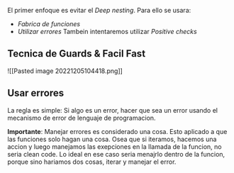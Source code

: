 El primer enfoque es evitar el *Deep nesting*. Para ello se usara:
- *Fabrica de funciones*
- *Utilizar errores*
Tambein intentaremos utilizar *Positive checks*


## Tecnica de Guards & Facil Fast

![[Pasted image 20221205104418.png]]

## Usar errores 
La regla es simple: Si algo es un error, hacer que sea un error usando el mecanismo de error de lenguaje de programacion. 

**Importante**: Manejar errores es considerado una cosa. Esto aplicado a que las funciones solo hagan una cosa. 
Osea que si iteramos, hacemos una accion y luego manejamos las exepciones en la llamada de la funcion, no seria clean code. Lo ideal en ese caso seria menajrlo dentro de la funcion, porque sino hariamos dos cosas, iterar y manejar el error. 